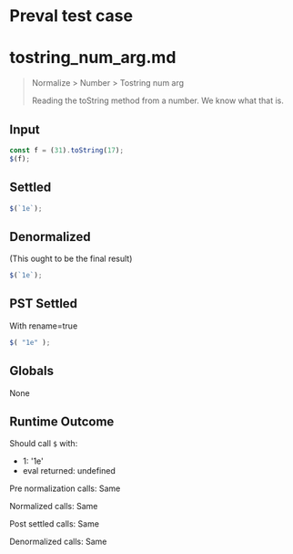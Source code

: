 # Preval test case

# tostring_num_arg.md

> Normalize > Number > Tostring num arg
>
> Reading the toString method from a number. We know what that is.

## Input

`````js filename=intro
const f = (31).toString(17);
$(f);
`````


## Settled


`````js filename=intro
$(`1e`);
`````


## Denormalized
(This ought to be the final result)

`````js filename=intro
$(`1e`);
`````


## PST Settled
With rename=true

`````js filename=intro
$( "1e" );
`````


## Globals


None


## Runtime Outcome


Should call `$` with:
 - 1: '1e'
 - eval returned: undefined

Pre normalization calls: Same

Normalized calls: Same

Post settled calls: Same

Denormalized calls: Same
